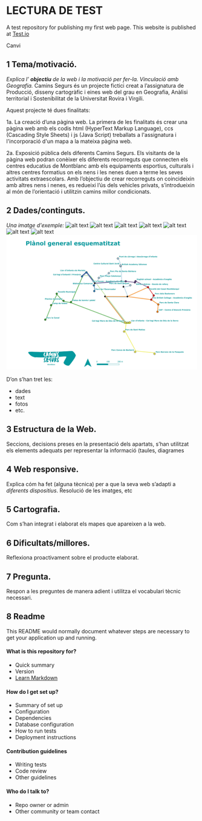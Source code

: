 # LECTURA DE TEST
A test repository for publishing my first web page. This website is published at [Test.io](https://edumolne.github.io/test/)

Canvi

## 1 Tema/motivació.
*Explica l’ **objectiu** de la web i la motivació per fer-la. Vinculació
amb Geografia.*
Camins Segurs és un projecte fictici creat a l’assignatura de Producció, disseny cartogràfic i eines web del grau en Geografia, Anàlisi territorial i Sostenibilitat de la Universitat Rovira i Virgili.

Aquest projecte té dues finalitats:

1a. La creació d’una pàgina web. La primera de les finalitats és crear una pàgina web amb els codis html (HyperText Markup Language), ccs (Cascading Style Sheets) i js (Java Script) treballats a l'assignatura i l'incorporació d'un mapa a la mateixa pàgina web.

2a. Exposició pública dels diferents Camins Segurs. Els visitants de la pàgina web podran conèixer els diferents recorreguts que connecten els centres educatius de Montblanc amb els equipaments esportius, culturals i altres centres formatius on els nens i les nenes duen a terme les seves activitats extraescolars. Amb l’objectiu de crear recorreguts on coincideixin amb altres nens i nenes, es redueixi l’ús dels vehicles privats, s’introdueixin al món de l’orientació i utilitzin camins millor condicionats.

## 2 Dades/continguts.
*Una imatge d'exemple:*
![alt text](./Imatges/1.jpg "Foto FTG")
![alt text](./Imatges/2.jpg "Foto FTG")
![alt text](./Imatges/3.jpg "Foto FTG")
![alt text](./Imatges/4.jpg "Foto FTG")
![alt text](./Imatges/camired.jpg "Foto FTG")
![alt text](./Imatges/camired_white.jpg "Foto FTG")
![alt text](./Imatges/camired-black.jpg "Foto FTG")
![alt text](./Imatges/mapa_esq.jpg "Foto FTG")

D’on s’han tret les:
- dades
- text
- fotos
- etc.

## 3 Estructura de la Web.
Seccions, decisions preses en la presentació dels
apartats, s’han utilitzat els elements adequats per representar la informació
(taules, diagrames

## 4 Web responsive.
Explica cóm ha fet (alguna tècnica) per a que la seva web
s’adapti a *diferents dispositius*. Resolució de les imatges, etc

## 5 Cartografia.
Com s’han integrat i elaborat els mapes que apareixen a la web.

## 6 Dificultats/millores.
Reflexiona proactivament sobre el producte elaborat.

## 7 Pregunta.
Respon a les preguntes de manera adient i utilitza el vocabulari tècnic
necessari.

## 8 Readme ##
This README would normally document whatever steps are necessary to get your application up and running.

#### What is this repository for? ####

* Quick summary
* Version
* [Learn Markdown](https://bitbucket.org/tutorials/markdowndemo)

#### How do I get set up? ####

* Summary of set up
* Configuration
* Dependencies
* Database configuration
* How to run tests
* Deployment instructions

#### Contribution guidelines ####

* Writing tests
* Code review
* Other guidelines

#### Who do I talk to? ####

* Repo owner or admin
* Other community or team contact

